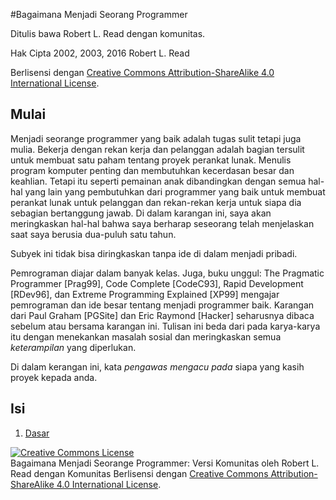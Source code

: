 #Bagaimana Menjadi Seorang Programmer

Ditulis bawa Robert L. Read dengan komunitas.

Hak Cipta 2002, 2003, 2016 Robert L. Read

Berlisensi dengan [Creative Commons Attribution-ShareAlike 4.0 International License](http://creativecommons.org/licenses/by-sa/4.0/).


## Mulai

Menjadi seorange programmer yang baik adalah tugas sulit tetapi juga mulia. Bekerja dengan rekan kerja dan pelanggan adalah bagian tersulit untuk membuat satu paham tentang proyek perankat lunak. Menulis program komputer penting dan membutuhkan kecerdasan besar dan keahlian. Tetapi itu seperti pemainan anak dibandingkan dengan semua hal-hal yang lain yang pembutuhkan dari programmer yang baik untuk membuat perankat lunak untuk pelanggan dan rekan-rekan kerja untuk siapa dia sebagian bertanggung jawab. Di dalam karangan ini, saya akan meringkaskan hal-hal bahwa saya berharap seseorang telah menjelaskan saat saya berusia dua-puluh satu tahun.


Subyek ini tidak bisa diringkaskan tanpa ide di dalam menjadi pribadi.

Pemrograman diajar dalam banyak kelas. Juga, buku unggul: The Pragmatic Programmer [Prag99], Code Complete [CodeC93], Rapid Development [RDev96], dan Extreme Programming Explained [XP99] mengajar pemrograman dan ide besar tentang menjadi programmer baik. Karangan dari Paul Graham [PGSite] dan Eric Raymond [Hacker] seharusnya dibaca sebelum atau bersama karangan ini. Tulisan ini beda dari pada karya-karya itu dengan menekankan masalah sosial dan meringkaskan semua *keterampilan* yang diperlukan.

Di dalam kerangan ini, kata *pengawas mengacu pada* siapa yang kasih proyek kepada anda.


## Isi

1. [Dasar](id/1-Dasar)

<a rel="license" href="http://creativecommons.org/licenses/by-sa/4.0/"><img alt="Creative Commons License" style="border-width:0" src="https://i.creativecommons.org/l/by-sa/4.0/88x31.png" /></a><br /><span xmlns:dct="http://purl.org/dc/terms/" href="http://purl.org/dc/dcmitype/Text" property="dct:title" rel="dct:type">Bagaimana Menjadi Seorange Programmer: Versi Komunitas</span> oleh <span xmlns:cc="http://creativecommons.org/ns#" property="cc:attributionName">Robert L. Read dengan Komunitas</span> Berlisensi dengan <a rel="license" href="http://creativecommons.org/licenses/by-sa/4.0/">Creative Commons Attribution-ShareAlike 4.0 International License</a>.
